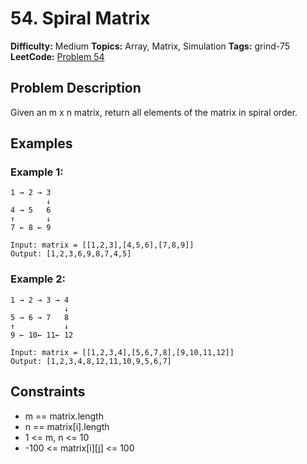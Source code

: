 # 54. Spiral Matrix

**Difficulty:** Medium
**Topics:** Array, Matrix, Simulation
**Tags:** grind-75
**LeetCode:** [Problem 54](https://leetcode.com/problems/spiral-matrix/description/)

## Problem Description

Given an m x n matrix, return all elements of the matrix in spiral order.

## Examples

### Example 1:

```
1 → 2 → 3
        ↓
4 → 5   6
↑       ↓
7 ← 8 ← 9

Input: matrix = [[1,2,3],[4,5,6],[7,8,9]]
Output: [1,2,3,6,9,8,7,4,5]
```

### Example 2:

```
1 → 2 → 3 → 4
            ↓
5 → 6 → 7   8
↑           ↓
9 ← 10← 11← 12

Input: matrix = [[1,2,3,4],[5,6,7,8],[9,10,11,12]]
Output: [1,2,3,4,8,12,11,10,9,5,6,7]
```

## Constraints

- m == matrix.length
- n == matrix[i].length
- 1 <= m, n <= 10
- -100 <= matrix[i][j] <= 100

